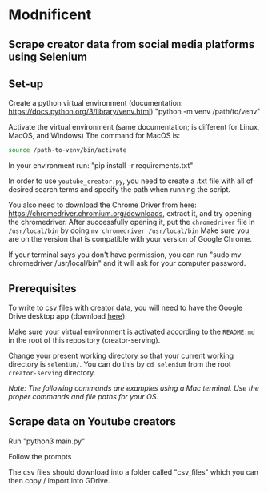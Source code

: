 # Modnificent

## Scrape creator data from social media platforms using Selenium

## Set-up

Create a python virtual environment (documentation: https://docs.python.org/3/library/venv.html) "python -m venv /path/to/venv"

Activate the virtual environment (same documentation; is different for Linux, MacOS, and Windows)
The command for MacOS is:

```bash
source /path-to-venv/bin/activate
```

In your environment run: "pip install -r requirements.txt"

In order to use `youtube_creator.py`, you need to create a .txt file with all of desired search terms and specify the path when running the script.

You also need to download the Chrome Driver from here: https://chromedriver.chromium.org/downloads, extract it, and try opening the chromedriver. After successfully opening it, put the `chromedriver` file in `/usr/local/bin` by doing `mv chromedriver /usr/local/bin`
Make sure you are on the version that is compatible with your version of Google Chrome.

If your terminal says you don't have permission, you can run "sudo mv chromedriver /usr/local/bin" and it will ask for your computer password.

## Prerequisites

To write to csv files with creator data, you will need to have the Google Drive desktop app (download [here](https://www.google.com/drive/download/)).

Make sure your virtual environment is activated according to the `README.md` in the root of this repository (creator-serving).

Change your present working directory so that your current working directory is `selenium/`. You can do this by `cd selenium` from the root `creator-serving` directory.

_Note: The following commands are examples using a Mac terminal. Use the proper commands and file paths for your OS._

## Scrape data on Youtube creators

Run "python3 main.py"

Follow the prompts

The csv files should download into a folder called "csv_files" which you can then copy / import into GDrive.
